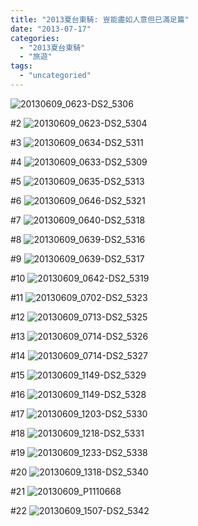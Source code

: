 ```yaml
---
title: "2013夏台東騎: 豈能盡如人意但已滿足篇"
date: "2013-07-17"
categories: 
  - "2013夏台東騎"
  - "旅遊"
tags: 
  - "uncategoried"
---
```


![20130609_0623-DS2_5306](images/9029253227_19874a3f3e.jpg)

#2 ![20130609_0623-DS2_5304](images/9029253087_b5e6b59b3d.jpg)

#3 ![20130609_0634-DS2_5311](images/9031481382_ab15a6024d.jpg)

#4 ![20130609_0633-DS2_5309](images/9029253427_041f37be1f.jpg)

#5 ![20130609_0635-DS2_5313](images/9029253845_959b7fed7b.jpg)

#6 ![20130609_0646-DS2_5321](images/9029254885_6688b590ff.jpg)

#7 ![20130609_0640-DS2_5318](images/9029254523_963c69f975.jpg)

#8 ![20130609_0639-DS2_5316](images/9029254055_3c93a7dc77.jpg)

#9 ![20130609_0639-DS2_5317](images/9031482066_56d37f9028.jpg)

#10 ![20130609_0642-DS2_5319](images/9029254723_c455926a09.jpg)

#11 ![20130609_0702-DS2_5323](images/9029255113_57a7741108.jpg)

#12 ![20130609_0713-DS2_5325](images/9029255309_000f0284b2.jpg)

#13 ![20130609_0714-DS2_5326](images/9031483292_3883f04673.jpg)

#14 ![20130609_0714-DS2_5327](images/9029255667_b602a815b0.jpg)

#15 ![20130609_1149-DS2_5329](images/9029256105_9f964c29bc.jpg)

#16 ![20130609_1149-DS2_5328](images/9031483668_b21b0218e0.jpg)

#17 ![20130609_1203-DS2_5330](images/9031484004_d64d24986b.jpg)

#18 ![20130609_1218-DS2_5331](images/9029256483_b927ce20ae.jpg)

#19 ![20130609_1233-DS2_5338](images/9031485736_533c7921a1.jpg)

#20 ![20130609_1318-DS2_5340](images/9029258389_66a0941934.jpg)

#21 ![20130609_P1110668](images/9031487424_0a93fc4aac.jpg)

#22 ![20130609_1507-DS2_5342](images/9031486546_77274e36c2.jpg)
